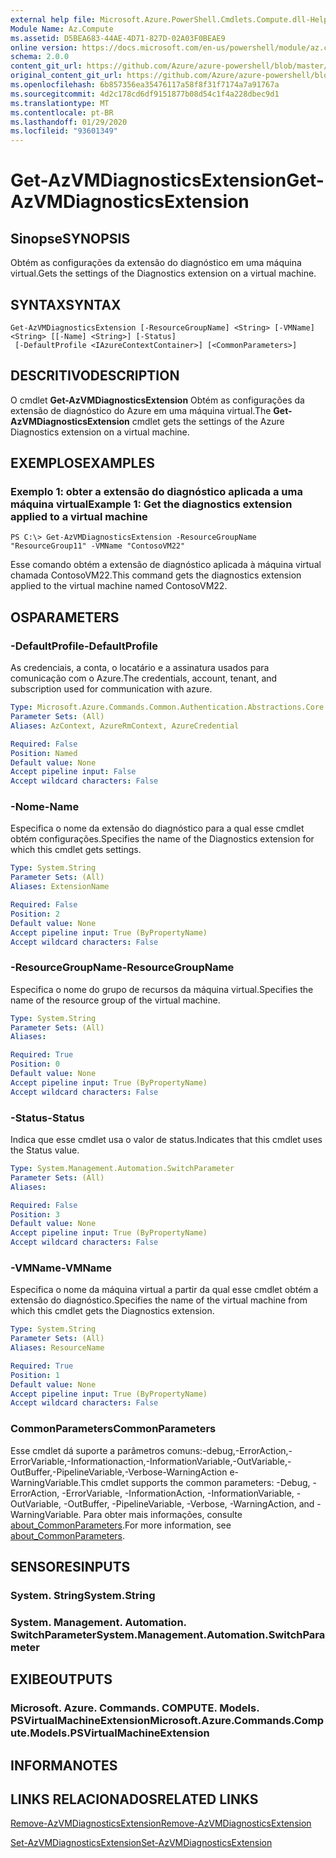 ```yaml
---
external help file: Microsoft.Azure.PowerShell.Cmdlets.Compute.dll-Help.xml
Module Name: Az.Compute
ms.assetid: D5BEA683-44AE-4D71-827D-02A03F0BEAE9
online version: https://docs.microsoft.com/en-us/powershell/module/az.compute/get-azvmdiagnosticsextension
schema: 2.0.0
content_git_url: https://github.com/Azure/azure-powershell/blob/master/src/Compute/Compute/help/Get-AzVMDiagnosticsExtension.md
original_content_git_url: https://github.com/Azure/azure-powershell/blob/master/src/Compute/Compute/help/Get-AzVMDiagnosticsExtension.md
ms.openlocfilehash: 6b857356ea35476117a58f8f31f7174a7a91767a
ms.sourcegitcommit: 4d2c178cd6df9151877b08d54c1f4a228dbec9d1
ms.translationtype: MT
ms.contentlocale: pt-BR
ms.lasthandoff: 01/29/2020
ms.locfileid: "93601349"
---
```

# <span data-ttu-id="fe5c9-101">Get-AzVMDiagnosticsExtension</span><span class="sxs-lookup"><span data-stu-id="fe5c9-101">Get-AzVMDiagnosticsExtension</span></span>

## <span data-ttu-id="fe5c9-102">Sinopse</span><span class="sxs-lookup"><span data-stu-id="fe5c9-102">SYNOPSIS</span></span>
<span data-ttu-id="fe5c9-103">Obtém as configurações da extensão do diagnóstico em uma máquina virtual.</span><span class="sxs-lookup"><span data-stu-id="fe5c9-103">Gets the settings of the Diagnostics extension on a virtual machine.</span></span>

## <span data-ttu-id="fe5c9-104">SYNTAX</span><span class="sxs-lookup"><span data-stu-id="fe5c9-104">SYNTAX</span></span>

```
Get-AzVMDiagnosticsExtension [-ResourceGroupName] <String> [-VMName] <String> [[-Name] <String>] [-Status]
 [-DefaultProfile <IAzureContextContainer>] [<CommonParameters>]
```

## <span data-ttu-id="fe5c9-105">DESCRITIVO</span><span class="sxs-lookup"><span data-stu-id="fe5c9-105">DESCRIPTION</span></span>
<span data-ttu-id="fe5c9-106">O cmdlet **Get-AzVMDiagnosticsExtension** Obtém as configurações da extensão de diagnóstico do Azure em uma máquina virtual.</span><span class="sxs-lookup"><span data-stu-id="fe5c9-106">The **Get-AzVMDiagnosticsExtension** cmdlet gets the settings of the Azure Diagnostics extension on a virtual machine.</span></span>

## <span data-ttu-id="fe5c9-107">EXEMPLOS</span><span class="sxs-lookup"><span data-stu-id="fe5c9-107">EXAMPLES</span></span>

### <span data-ttu-id="fe5c9-108">Exemplo 1: obter a extensão do diagnóstico aplicada a uma máquina virtual</span><span class="sxs-lookup"><span data-stu-id="fe5c9-108">Example 1: Get the diagnostics extension applied to a virtual machine</span></span>
```
PS C:\> Get-AzVMDiagnosticsExtension -ResourceGroupName "ResourceGroup11" -VMName "ContosoVM22"
```

<span data-ttu-id="fe5c9-109">Esse comando obtém a extensão de diagnóstico aplicada à máquina virtual chamada ContosoVM22.</span><span class="sxs-lookup"><span data-stu-id="fe5c9-109">This command gets the diagnostics extension applied to the virtual machine named ContosoVM22.</span></span>

## <span data-ttu-id="fe5c9-110">OS</span><span class="sxs-lookup"><span data-stu-id="fe5c9-110">PARAMETERS</span></span>

### <span data-ttu-id="fe5c9-111">-DefaultProfile</span><span class="sxs-lookup"><span data-stu-id="fe5c9-111">-DefaultProfile</span></span>
<span data-ttu-id="fe5c9-112">As credenciais, a conta, o locatário e a assinatura usados para comunicação com o Azure.</span><span class="sxs-lookup"><span data-stu-id="fe5c9-112">The credentials, account, tenant, and subscription used for communication with azure.</span></span>

```yaml
Type: Microsoft.Azure.Commands.Common.Authentication.Abstractions.Core.IAzureContextContainer
Parameter Sets: (All)
Aliases: AzContext, AzureRmContext, AzureCredential

Required: False
Position: Named
Default value: None
Accept pipeline input: False
Accept wildcard characters: False
```

### <span data-ttu-id="fe5c9-113">-Nome</span><span class="sxs-lookup"><span data-stu-id="fe5c9-113">-Name</span></span>
<span data-ttu-id="fe5c9-114">Especifica o nome da extensão do diagnóstico para a qual esse cmdlet obtém configurações.</span><span class="sxs-lookup"><span data-stu-id="fe5c9-114">Specifies the name of the Diagnostics extension for which this cmdlet gets settings.</span></span>

```yaml
Type: System.String
Parameter Sets: (All)
Aliases: ExtensionName

Required: False
Position: 2
Default value: None
Accept pipeline input: True (ByPropertyName)
Accept wildcard characters: False
```

### <span data-ttu-id="fe5c9-115">-ResourceGroupName</span><span class="sxs-lookup"><span data-stu-id="fe5c9-115">-ResourceGroupName</span></span>
<span data-ttu-id="fe5c9-116">Especifica o nome do grupo de recursos da máquina virtual.</span><span class="sxs-lookup"><span data-stu-id="fe5c9-116">Specifies the name of the resource group of the virtual machine.</span></span>

```yaml
Type: System.String
Parameter Sets: (All)
Aliases:

Required: True
Position: 0
Default value: None
Accept pipeline input: True (ByPropertyName)
Accept wildcard characters: False
```

### <span data-ttu-id="fe5c9-117">-Status</span><span class="sxs-lookup"><span data-stu-id="fe5c9-117">-Status</span></span>
<span data-ttu-id="fe5c9-118">Indica que esse cmdlet usa o valor de status.</span><span class="sxs-lookup"><span data-stu-id="fe5c9-118">Indicates that this cmdlet uses the Status value.</span></span>

```yaml
Type: System.Management.Automation.SwitchParameter
Parameter Sets: (All)
Aliases:

Required: False
Position: 3
Default value: None
Accept pipeline input: True (ByPropertyName)
Accept wildcard characters: False
```

### <span data-ttu-id="fe5c9-119">-VMName</span><span class="sxs-lookup"><span data-stu-id="fe5c9-119">-VMName</span></span>
<span data-ttu-id="fe5c9-120">Especifica o nome da máquina virtual a partir da qual esse cmdlet obtém a extensão do diagnóstico.</span><span class="sxs-lookup"><span data-stu-id="fe5c9-120">Specifies the name of the virtual machine from which this cmdlet gets the Diagnostics extension.</span></span>

```yaml
Type: System.String
Parameter Sets: (All)
Aliases: ResourceName

Required: True
Position: 1
Default value: None
Accept pipeline input: True (ByPropertyName)
Accept wildcard characters: False
```

### <span data-ttu-id="fe5c9-121">CommonParameters</span><span class="sxs-lookup"><span data-stu-id="fe5c9-121">CommonParameters</span></span>
<span data-ttu-id="fe5c9-122">Esse cmdlet dá suporte a parâmetros comuns:-debug,-ErrorAction,-ErrorVariable,-Informationaction,-InformationVariable,-OutVariable,-OutBuffer,-PipelineVariable,-Verbose-WarningAction e-WarningVariable.</span><span class="sxs-lookup"><span data-stu-id="fe5c9-122">This cmdlet supports the common parameters: -Debug, -ErrorAction, -ErrorVariable, -InformationAction, -InformationVariable, -OutVariable, -OutBuffer, -PipelineVariable, -Verbose, -WarningAction, and -WarningVariable.</span></span> <span data-ttu-id="fe5c9-123">Para obter mais informações, consulte [about_CommonParameters](https://go.microsoft.com/fwlink/?LinkID=113216).</span><span class="sxs-lookup"><span data-stu-id="fe5c9-123">For more information, see [about_CommonParameters](https://go.microsoft.com/fwlink/?LinkID=113216).</span></span>

## <span data-ttu-id="fe5c9-124">SENSORES</span><span class="sxs-lookup"><span data-stu-id="fe5c9-124">INPUTS</span></span>

### <span data-ttu-id="fe5c9-125">System. String</span><span class="sxs-lookup"><span data-stu-id="fe5c9-125">System.String</span></span>

### <span data-ttu-id="fe5c9-126">System. Management. Automation. SwitchParameter</span><span class="sxs-lookup"><span data-stu-id="fe5c9-126">System.Management.Automation.SwitchParameter</span></span>

## <span data-ttu-id="fe5c9-127">EXIBE</span><span class="sxs-lookup"><span data-stu-id="fe5c9-127">OUTPUTS</span></span>

### <span data-ttu-id="fe5c9-128">Microsoft. Azure. Commands. COMPUTE. Models. PSVirtualMachineExtension</span><span class="sxs-lookup"><span data-stu-id="fe5c9-128">Microsoft.Azure.Commands.Compute.Models.PSVirtualMachineExtension</span></span>

## <span data-ttu-id="fe5c9-129">INFORMA</span><span class="sxs-lookup"><span data-stu-id="fe5c9-129">NOTES</span></span>

## <span data-ttu-id="fe5c9-130">LINKS RELACIONADOS</span><span class="sxs-lookup"><span data-stu-id="fe5c9-130">RELATED LINKS</span></span>

[<span data-ttu-id="fe5c9-131">Remove-AzVMDiagnosticsExtension</span><span class="sxs-lookup"><span data-stu-id="fe5c9-131">Remove-AzVMDiagnosticsExtension</span></span>](./Remove-AzVMDiagnosticsExtension.md)

[<span data-ttu-id="fe5c9-132">Set-AzVMDiagnosticsExtension</span><span class="sxs-lookup"><span data-stu-id="fe5c9-132">Set-AzVMDiagnosticsExtension</span></span>](./Set-AzVMDiagnosticsExtension.md)


